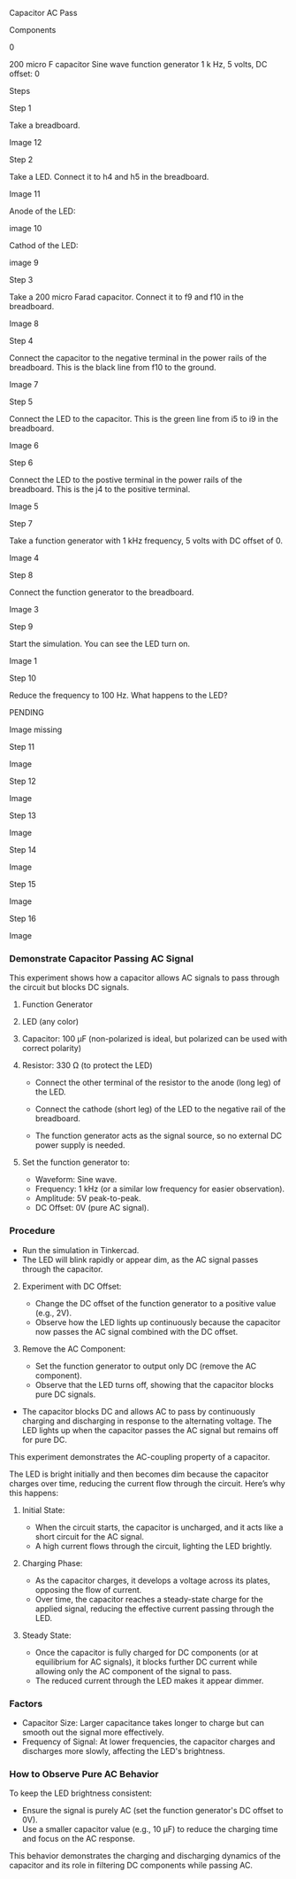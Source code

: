Capacitor AC Pass

Components

0

200 micro F capacitor
Sine wave function generator 1 k Hz, 5 volts, DC offset: 0

Steps

Step 1

Take a breadboard.

Image 12

Step 2

Take a LED. Connect it to h4 and h5 in the breadboard.

Image 11

Anode of the LED:

image 10

Cathod of the LED:

image 9

Step 3

Take a 200 micro Farad capacitor. Connect it to f9 and f10 in the breadboard.

Image 8

Step 4

Connect the capacitor to the negative terminal in the power rails of the breadboard. This is the black line from f10 to the ground.

Image 7

Step 5

Connect the LED to the capacitor. This is the green line from i5 to i9 in the breadboard.

Image 6

Step 6

Connect the LED to the postive terminal in the power rails of the breadboard. This is the j4 to the positive terminal.

Image 5

Step 7

Take a function generator with 1 kHz frequency, 5 volts with DC offset of 0.

Image 4

Step 8

Connect the function generator to the breadboard.

Image 3

Step 9

Start the simulation. You can see the LED turn on.

Image 1

Step 10

Reduce the frequency to 100 Hz. What happens to the LED?

PENDING

Image missing

Step 11


Image

Step 12


Image

Step 13


Image

Step 14


Image

Step 15


Image

Step 16


Image

### Demonstrate Capacitor Passing AC Signal

This experiment shows how a capacitor allows AC signals to pass through the circuit but blocks DC signals.


1. Function Generator
2. LED (any color)
3. Capacitor: 100 µF (non-polarized is ideal, but polarized can be used with correct polarity)
4. Resistor: 330 Ω (to protect the LED)


   - Connect the other terminal of the resistor to the anode (long leg) of the LED.
   - Connect the cathode (short leg) of the LED to the negative rail of the breadboard.

   - The function generator acts as the signal source, so no external DC power supply is needed.

1. Set the function generator to:
   - Waveform: Sine wave.
   - Frequency: 1 kHz (or a similar low frequency for easier observation).
   - Amplitude: 5V peak-to-peak.
   - DC Offset: 0V (pure AC signal).

### Procedure

   - Run the simulation in Tinkercad.
   - The LED will blink rapidly or appear dim, as the AC signal passes through the capacitor.

2. Experiment with DC Offset:
   - Change the DC offset of the function generator to a positive value (e.g., 2V).
   - Observe how the LED lights up continuously because the capacitor now passes the AC signal combined with the DC offset.

3. Remove the AC Component:
   - Set the function generator to output only DC (remove the AC component).
   - Observe that the LED turns off, showing that the capacitor blocks pure DC signals.


- The capacitor blocks DC and allows AC to pass by continuously charging and discharging in response to the alternating voltage. The LED lights up when the capacitor passes the AC signal but remains off for pure DC.

This experiment demonstrates the AC-coupling property of a capacitor.

The LED is bright initially and then becomes dim because the capacitor charges over time, reducing the current flow through the circuit. Here’s why this happens:

1. Initial State:
   - When the circuit starts, the capacitor is uncharged, and it acts like a short circuit for the AC signal.
   - A high current flows through the circuit, lighting the LED brightly.

2. Charging Phase:
   - As the capacitor charges, it develops a voltage across its plates, opposing the flow of current.
   - Over time, the capacitor reaches a steady-state charge for the applied signal, reducing the effective current passing through the LED.

3. Steady State:
   - Once the capacitor is fully charged for DC components (or at equilibrium for AC signals), it blocks further DC current while allowing only the AC component of the signal to pass.
   - The reduced current through the LED makes it appear dimmer.

### Factors

- Capacitor Size: Larger capacitance takes longer to charge but can smooth out the signal more effectively.
- Frequency of Signal: At lower frequencies, the capacitor charges and discharges more slowly, affecting the LED's brightness.

### How to Observe Pure AC Behavior

To keep the LED brightness consistent:
- Ensure the signal is purely AC (set the function generator's DC offset to 0V).
- Use a smaller capacitor value (e.g., 10 µF) to reduce the charging time and focus on the AC response.

This behavior demonstrates the charging and discharging dynamics of the capacitor and its role in filtering DC components while passing AC.
